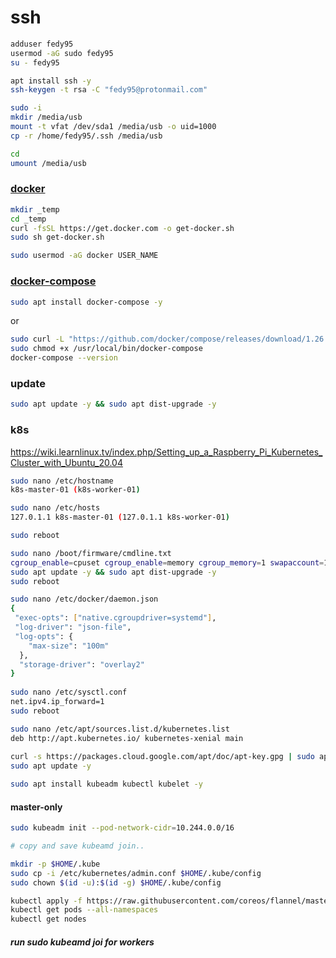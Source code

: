 # ssh
```bash
adduser fedy95
usermod -aG sudo fedy95
su - fedy95

apt install ssh -y
ssh-keygen -t rsa -C "fedy95@protonmail.com"

sudo -i
mkdir /media/usb
mount -t vfat /dev/sda1 /media/usb -o uid=1000
cp -r /home/fedy95/.ssh /media/usb

cd
umount /media/usb
```

### [docker](https://docs.docker.com/engine/install/ubuntu/#install-using-the-convenience-script)
```bash
mkdir _temp
cd _temp
curl -fsSL https://get.docker.com -o get-docker.sh
sudo sh get-docker.sh

sudo usermod -aG docker USER_NAME
```

### [docker-compose](https://docs.docker.com/compose/install/)
```bash
sudo apt install docker-compose -y
```
or
```bash
sudo curl -L "https://github.com/docker/compose/releases/download/1.26.0/docker-compose-$(uname -s)-$(uname -m)" -o /usr/local/bin/docker-compose
sudo chmod +x /usr/local/bin/docker-compose
docker-compose --version
```

### update
```bash
sudo apt update -y && sudo apt dist-upgrade -y
```

### k8s
https://wiki.learnlinux.tv/index.php/Setting_up_a_Raspberry_Pi_Kubernetes_Cluster_with_Ubuntu_20.04

```bash
sudo nano /etc/hostname
k8s-master-01 (k8s-worker-01)

sudo nano /etc/hosts
127.0.1.1 k8s-master-01 (127.0.1.1 k8s-worker-01)

sudo reboot
```

```bash
sudo nano /boot/firmware/cmdline.txt 
cgroup_enable=cpuset cgroup_enable=memory cgroup_memory=1 swapaccount=1
sudo apt update -y && sudo apt dist-upgrade -y
sudo reboot
```

```bash
sudo nano /etc/docker/daemon.json
{
 "exec-opts": ["native.cgroupdriver=systemd"],
 "log-driver": "json-file",
 "log-opts": {
    "max-size": "100m"
  },
  "storage-driver": "overlay2"
}
 
sudo nano /etc/sysctl.conf
net.ipv4.ip_forward=1
sudo reboot

sudo nano /etc/apt/sources.list.d/kubernetes.list
deb http://apt.kubernetes.io/ kubernetes-xenial main
 
curl -s https://packages.cloud.google.com/apt/doc/apt-key.gpg | sudo apt-key add -
sudo apt update -y

sudo apt install kubeadm kubectl kubelet -y
```

#### master-only
```bash
sudo kubeadm init --pod-network-cidr=10.244.0.0/16

# copy and save kubeamd join..

mkdir -p $HOME/.kube
sudo cp -i /etc/kubernetes/admin.conf $HOME/.kube/config
sudo chown $(id -u):$(id -g) $HOME/.kube/config

kubectl apply -f https://raw.githubusercontent.com/coreos/flannel/master/Documentation/kube-flannel.yml
kubectl get pods --all-namespaces
kubectl get nodes

```

##### run sudo kubeamd joi for workers
